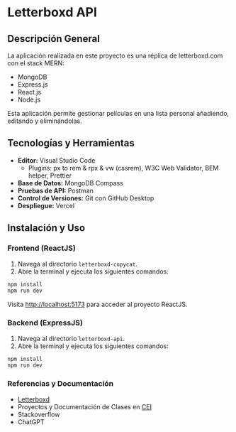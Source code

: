 # Letterboxd API

## Descripción General

La aplicación realizada en este proyecto es una
réplica de letterboxd.com con el stack MERN:

- MongoDB
- Express.js
- React.js
- Node.js

Esta aplicación permite gestionar películas en
una lista personal añadiendo, editando y
eliminándolas.

## Tecnologías y Herramientas

- **Editor:** Visual Studio Code
  - Plugins: px to rem & rpx & vw (cssrem), W3C Web Validator, BEM helper, Prettier
- **Base de Datos:** MongoDB Compass
- **Pruebas de API:** Postman
- **Control de Versiones:** Git con GitHub Desktop
- **Despliegue:** Vercel

## Instalación y Uso

### Frontend (ReactJS)

1. Navega al directorio `letterboxd-copycat`.
2. Abre la terminal y ejecuta los siguientes comandos:

```bash
npm install
npm run dev
```
Visita [http://localhost:5173](http://localhost:5173) para acceder al proyecto ReactJS.

### Backend (ExpressJS)
1. Navega al directorio `letterboxd-api`.
2. Abre la terminal y ejecuta los siguientes comandos:

```bash
npm install
npm run dev
```
### Referencias y Documentación
- [Letterboxd](https://letterboxd.com) 
- Proyectos y Documentación de Clases en [CEI](https://cei.es/) 
- Stackoverflow
- ChatGPT


